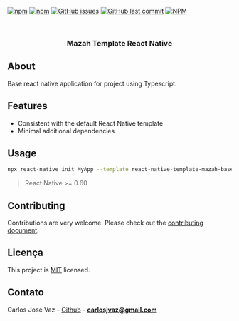 <!-- PROJECT SHIELDS -->

[![npm](https://img.shields.io/npm/v/react-native-template-mazah-base.svg?label=npm%20package)](https://www.npmjs.com/package/react-native-template-mazah-base)
[![npm](https://img.shields.io/npm/dt/react-native-template-mazah-base.svg)](https://www.npmjs.com/package/react-native-template-mazah-base)
[![GitHub issues](https://img.shields.io/github/issues-raw/cjvaz/react-native-template-mazah-base.svg)](https://github.com/cjvaz/react-native-template-mazah-base/issues)
[![GitHub last commit](https://img.shields.io/github/last-commit/cjvaz/react-native-template-mazah-base.svg)](https://github.com/cjvaz/react-native-template-mazah-base/commits/master)
[![NPM](https://img.shields.io/npm/l/react-native-template-mazah-base.svg)](https://choosealicense.com/licenses/mit)


<br />
  <h3 align="center">Mazah Template React Native</h3>
</p>

## About

Base react native application for project using Typescript.

## Features

- Consistent with the default React Native template
- Minimal additional dependencies

## Usage

```sh
npx react-native init MyApp --template react-native-template-mazah-base
```
> React Native >= 0.60
## Contributing

Contributions are very welcome. Please check out the [contributing document](CONTRIBUTING.md).

## Licença

This project is [MIT](LICENSE) licensed.

## Contato

Carlos José Vaz - [Github](https://github.com/cjvaz) - **carlosjvaz@gmail.com**
